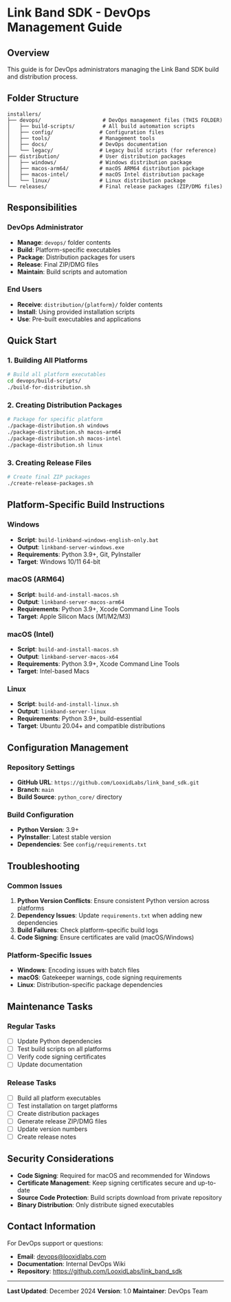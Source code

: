 # Link Band SDK - DevOps Management Guide

## Overview

This guide is for DevOps administrators managing the Link Band SDK build and distribution process.

## Folder Structure

```
installers/
├── devops/                    # DevOps management files (THIS FOLDER)
│   ├── build-scripts/         # All build automation scripts
│   ├── config/               # Configuration files
│   ├── tools/                # Management tools
│   ├── docs/                 # DevOps documentation
│   └── legacy/               # Legacy build scripts (for reference)
├── distribution/             # User distribution packages
│   ├── windows/              # Windows distribution package
│   ├── macos-arm64/          # macOS ARM64 distribution package
│   ├── macos-intel/          # macOS Intel distribution package
│   └── linux/                # Linux distribution package
└── releases/                 # Final release packages (ZIP/DMG files)
```

## Responsibilities

### DevOps Administrator
- **Manage**: `devops/` folder contents
- **Build**: Platform-specific executables
- **Package**: Distribution packages for users
- **Release**: Final ZIP/DMG files
- **Maintain**: Build scripts and automation

### End Users
- **Receive**: `distribution/{platform}/` folder contents
- **Install**: Using provided installation scripts
- **Use**: Pre-built executables and applications

## Quick Start

### 1. Building All Platforms
```bash
# Build all platform executables
cd devops/build-scripts/
./build-for-distribution.sh
```

### 2. Creating Distribution Packages
```bash
# Package for specific platform
./package-distribution.sh windows
./package-distribution.sh macos-arm64
./package-distribution.sh macos-intel
./package-distribution.sh linux
```

### 3. Creating Release Files
```bash
# Create final ZIP packages
./create-release-packages.sh
```

## Platform-Specific Build Instructions

### Windows
- **Script**: `build-linkband-windows-english-only.bat`
- **Output**: `linkband-server-windows.exe`
- **Requirements**: Python 3.9+, Git, PyInstaller
- **Target**: Windows 10/11 64-bit

### macOS (ARM64)
- **Script**: `build-and-install-macos.sh`
- **Output**: `linkband-server-macos-arm64`
- **Requirements**: Python 3.9+, Xcode Command Line Tools
- **Target**: Apple Silicon Macs (M1/M2/M3)

### macOS (Intel)
- **Script**: `build-and-install-macos.sh`
- **Output**: `linkband-server-macos-x64`
- **Requirements**: Python 3.9+, Xcode Command Line Tools
- **Target**: Intel-based Macs

### Linux
- **Script**: `build-and-install-linux.sh`
- **Output**: `linkband-server-linux`
- **Requirements**: Python 3.9+, build-essential
- **Target**: Ubuntu 20.04+ and compatible distributions

## Configuration Management

### Repository Settings
- **GitHub URL**: `https://github.com/LooxidLabs/link_band_sdk.git`
- **Branch**: `main`
- **Build Source**: `python_core/` directory

### Build Configuration
- **Python Version**: 3.9+
- **PyInstaller**: Latest stable version
- **Dependencies**: See `config/requirements.txt`

## Troubleshooting

### Common Issues
1. **Python Version Conflicts**: Ensure consistent Python version across platforms
2. **Dependency Issues**: Update `requirements.txt` when adding new dependencies
3. **Build Failures**: Check platform-specific build logs
4. **Code Signing**: Ensure certificates are valid (macOS/Windows)

### Platform-Specific Issues
- **Windows**: Encoding issues with batch files
- **macOS**: Gatekeeper warnings, code signing requirements
- **Linux**: Distribution-specific package dependencies

## Maintenance Tasks

### Regular Tasks
- [ ] Update Python dependencies
- [ ] Test build scripts on all platforms
- [ ] Verify code signing certificates
- [ ] Update documentation

### Release Tasks
- [ ] Build all platform executables
- [ ] Test installation on target platforms
- [ ] Create distribution packages
- [ ] Generate release ZIP/DMG files
- [ ] Update version numbers
- [ ] Create release notes

## Security Considerations

- **Code Signing**: Required for macOS and recommended for Windows
- **Certificate Management**: Keep signing certificates secure and up-to-date
- **Source Code Protection**: Build scripts download from private repository
- **Binary Distribution**: Only distribute signed executables

## Contact Information

For DevOps support or questions:
- **Email**: devops@looxidlabs.com
- **Documentation**: Internal DevOps Wiki
- **Repository**: https://github.com/LooxidLabs/link_band_sdk

---
**Last Updated**: December 2024
**Version**: 1.0
**Maintainer**: DevOps Team 